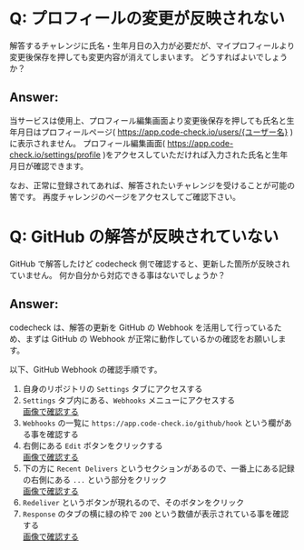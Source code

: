 # Q: プロフィールの変更が反映されない

解答するチャレンジに氏名・生年月日の入力が必要だが、マイプロフィールより変更後保存を押しても変更内容が消えてしまいます。
どうすればよいでしょうか？

## Answer:

当サービスは使用上、プロフィール編集画面より変更後保存を押しても氏名と生年月日はプロフィールページ( https://app.code-check.io/users/{ユーザー名} )に表示されません。
プロフィール編集画面( https://app.code-check.io/settings/profile )をアクセスしていただければ入力された氏名と生年月日が確認できます。

なお、正常に登録されてあれば、解答されたいチャレンジを受けることが可能の筈です。
再度チャレンジのページをアクセスしてご確認下さい。

# Q: GitHub の解答が反映されていない

GitHub で解答したけど codecheck 側で確認すると、更新した箇所が反映されていません。
何か自分から対応できる事はないでしょうか？

## Answer:

codecheck は、解答の更新を GitHub の Webhook を活用して行っているため、まずは GitHub の Webhook が正常に動作しているかの確認をお願いします。

以下、GitHub Webhook の確認手順です。

1. 自身のリポジトリの `Settings` タブにアクセスする
1. `Settings` タブ内にある、`Webhooks` メニューにアクセスする  
[画像で確認する](./images/github_repo_settings.png)
1. `Webhooks` の一覧に `https://app.code-check.io/github/hook` という欄がある事を確認する
1. 右側にある `Edit` ボタンをクリックする  
[画像で確認する](./images/github_repo_settings_webhooks.png)
1. 下の方に `Recent Delivers` というセクションがあるので、一番上にある記録の右側にある `...` という部分をクリック  
[画像で確認する](./images/github_repo_settings_webhooks_manage.png)
1. `Redeliver` というボタンが現れるので、そのボタンをクリック
1. `Response` のタブの横に緑の枠で `200` という数値が表示されている事を確認する  
[画像で確認する](./images/github_repo_settings_webhooks_redeliver.png)

